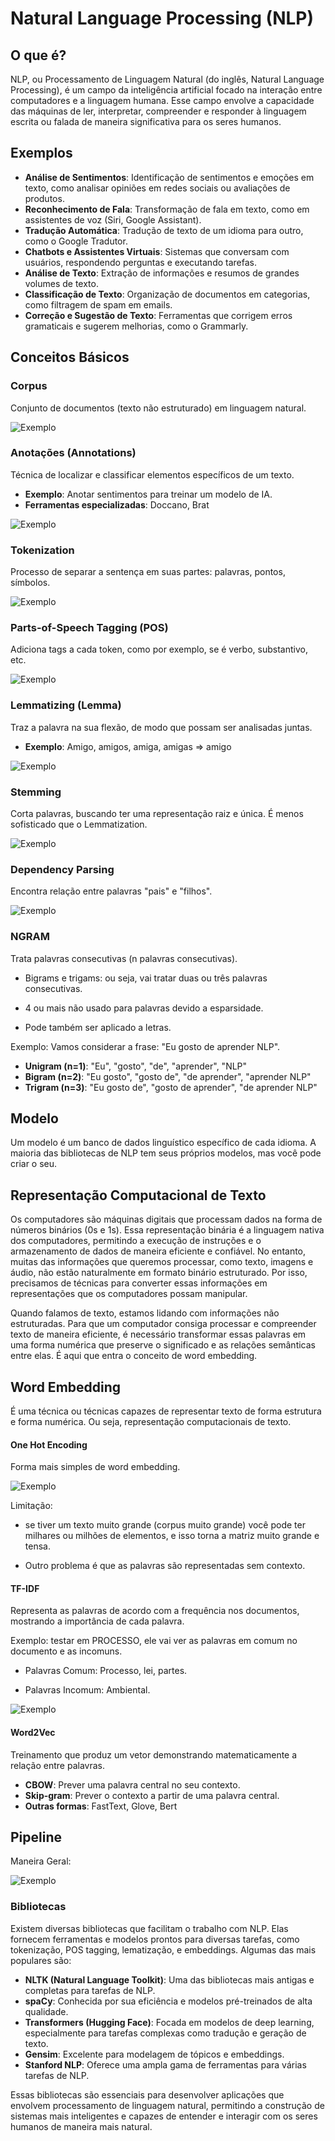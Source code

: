 # Natural Language Processing (NLP)

## O que é?

NLP, ou Processamento de Linguagem Natural (do inglês, Natural Language Processing), é um campo da inteligência artificial focado na interação entre computadores e a linguagem humana. Esse campo envolve a capacidade das máquinas de ler, interpretar, compreender e responder à linguagem escrita ou falada de maneira significativa para os seres humanos.

## Exemplos

- **Análise de Sentimentos**: Identificação de sentimentos e emoções em texto, como analisar opiniões em redes sociais ou avaliações de produtos.
- **Reconhecimento de Fala**: Transformação de fala em texto, como em assistentes de voz (Siri, Google Assistant).
- **Tradução Automática**: Tradução de texto de um idioma para outro, como o Google Tradutor.
- **Chatbots e Assistentes Virtuais**: Sistemas que conversam com usuários, respondendo perguntas e executando tarefas.
- **Análise de Texto**: Extração de informações e resumos de grandes volumes de texto.
- **Classificação de Texto**: Organização de documentos em categorias, como filtragem de spam em emails.
- **Correção e Sugestão de Texto**: Ferramentas que corrigem erros gramaticais e sugerem melhorias, como o Grammarly.

## Conceitos Básicos

### Corpus
Conjunto de documentos (texto não estruturado) em linguagem natural.

![Exemplo](/Imagem/corpus.png)


### Anotações (Annotations)
Técnica de localizar e classificar elementos específicos de um texto.
- **Exemplo**: Anotar sentimentos para treinar um modelo de IA.
- **Ferramentas especializadas**: Doccano, Brat

![Exemplo](/Imagem/Anotação.png)

### Tokenization
Processo de separar a sentença em suas partes: palavras, pontos, símbolos.

![Exemplo](/Imagem/Tokenization.png)

### Parts-of-Speech Tagging (POS)
Adiciona tags a cada token, como por exemplo, se é verbo, substantivo, etc.


![Exemplo](/Imagem/PartsOfSpeechTaggong.png)

### Lemmatizing (Lemma)
Traz a palavra na sua flexão, de modo que possam ser analisadas juntas.
- **Exemplo**: Amigo, amigos, amiga, amigas => amigo

![Exemplo](/Imagem/Lemmatizing.png)

### Stemming
Corta palavras, buscando ter uma representação raiz e única. É menos sofisticado que o Lemmatization.

![Exemplo](/Imagem/Stremming.png)

### Dependency Parsing
Encontra relação entre palavras "pais" e "filhos".

![Exemplo](/Imagem/Dependency%20Parsing.png)

### NGRAM
Trata palavras consecutivas (n palavras consecutivas).

- Bigrams e trigams: ou seja, vai tratar duas ou três palavras consecutivas. 

- 4 ou mais não usado para palavras devido a esparsidade. 

- Pode também ser aplicado a letras. 

Exemplo: Vamos considerar a frase: "Eu gosto de aprender NLP".

- **Unigram (n=1)**: "Eu", "gosto", "de", "aprender", "NLP"
- **Bigram (n=2)**: "Eu gosto", "gosto de", "de aprender", "aprender NLP"
- **Trigram (n=3)**: "Eu gosto de", "gosto de aprender", "de aprender NLP"

## Modelo

Um modelo é um banco de dados linguístico específico de cada idioma. A maioria das bibliotecas de NLP tem seus próprios modelos, mas você pode criar o seu.

## Representação Computacional de Texto
Os computadores são máquinas digitais que processam dados na forma de números binários (0s e 1s). Essa representação binária é a linguagem nativa dos computadores, permitindo a execução de instruções e o armazenamento de dados de maneira eficiente e confiável. No entanto, muitas das informações que queremos processar, como texto, imagens e áudio, não estão naturalmente em formato binário estruturado. Por isso, precisamos de técnicas para converter essas informações em representações que os computadores possam manipular. 

Quando falamos de texto, estamos lidando com informações não estruturadas. Para que um computador consiga processar e compreender texto de maneira eficiente, é necessário transformar essas palavras em uma forma numérica que preserve o significado e as relações semânticas entre elas. É aqui que entra o conceito de word embedding. 
## Word Embedding
É uma técnica ou técnicas capazes de representar texto de forma estrutura e forma numérica. Ou seja, representação computacionais de texto.  

#### One Hot Encoding
Forma mais simples de word embedding.

![Exemplo](/Imagem/One%20hot%20Encoding.png)

Limitação:  

- se tiver um texto muito grande (corpus muito grande) você pode ter milhares ou milhões de elementos, e isso torna a matriz muito grande e tensa.  

- Outro problema é que as palavras são representadas sem contexto.

#### TF-IDF
Representa as palavras de acordo com a frequência nos documentos, mostrando a importância de cada palavra.

Exemplo:  testar em PROCESSO, ele vai ver as palavras em comum no documento e 	as incomuns.  

- Palavras Comum: Processo, lei, partes.  

- Palavras Incomum: Ambiental.  

![Exemplo](/Imagem/TF-IDF.png)

#### Word2Vec
Treinamento que produz um vetor demonstrando matematicamente a relação entre palavras.
- **CBOW**: Prever uma palavra central no seu contexto.
- **Skip-gram**: Prever o contexto a partir de uma palavra central.
- **Outras formas**: FastText, Glove, Bert

## Pipeline
Maneira Geral:

![Exemplo](/Imagem/Pipeline.png)

### Bibliotecas

Existem diversas bibliotecas que facilitam o trabalho com NLP. Elas fornecem ferramentas e modelos prontos para diversas tarefas, como tokenização, POS tagging, lematização, e embeddings. Algumas das mais populares são: 

- **NLTK (Natural Language Toolkit)**: Uma das bibliotecas mais antigas e completas para tarefas de NLP.
- **spaCy**: Conhecida por sua eficiência e modelos pré-treinados de alta qualidade.
- **Transformers (Hugging Face)**: Focada em modelos de deep learning, especialmente para tarefas complexas como tradução e geração de texto.
- **Gensim**: Excelente para modelagem de tópicos e embeddings.
- **Stanford NLP**: Oferece uma ampla gama de ferramentas para várias tarefas de NLP.

Essas bibliotecas são essenciais para desenvolver aplicações que envolvem processamento de linguagem natural, permitindo a construção de sistemas mais inteligentes e capazes de entender e interagir com os seres humanos de maneira mais natural.
